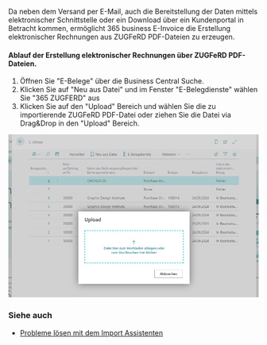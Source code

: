 Da neben dem Versand per E-Mail, auch die Bereitstellung der Daten mittels elektronischer Schnittstelle oder ein Download über ein Kundenportal in Betracht kommen, ermöglicht 365 business E-Invoice die Erstellung elektronischer Rechnungen aus ZUGFeRD PDF-Dateien zu erzeugen.

#### Ablauf der Erstellung elektronischer Rechnungen über ZUGFeRD PDF-Dateien.

1. Öffnen Sie "E-Belege" über die Business Central Suche. 
2. Klicken Sie auf "Neu aus Datei" und im Fenster "E-Belegdienste" wählen Sie "365 ZUGFERD" aus
3. Klicken Sie auf den "Upload" Bereich und wählen Sie die zu importierende ZUGFeRD PDF-Datei oder ziehen Sie die Datei via Drag&Drop in den "Upload" Bereich.

![365 business E-Invoice](/assets/images/365-business-e-invoice/upload.png)  

### Siehe auch 
 - [Probleme lösen mit dem Import Assistenten](../import-assistent/)